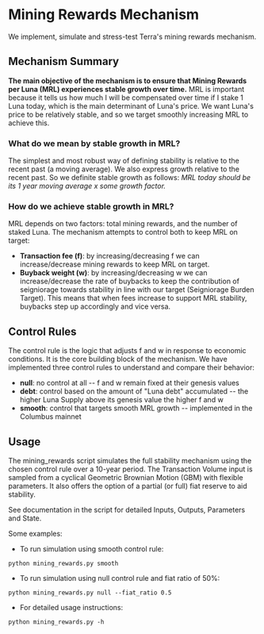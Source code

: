# Mining Rewards Mechanism
We implement, simulate and stress-test Terra's mining rewards mechanism.

## Mechanism Summary

**The main objective of the mechanism is to ensure that Mining Rewards per Luna (MRL) experiences stable growth over time.** MRL is important because it tells us how much I will be compensated over time if I stake 1 Luna today, which is the main determinant of Luna's price. We want Luna's price to be relatively stable, and so we target smoothly increasing MRL to achieve this.

### What do we mean by stable growth in MRL?
The simplest and most robust way of defining stability is relative to the recent past (a moving average). We also express growth relative to the recent past. So we definite stable growth as follows: *MRL today should be its 1 year moving average x some growth factor.*

### How do we achieve stable growth in MRL?
MRL depends on two factors: total mining rewards, and the number of staked Luna. The mechanism attempts to control both to keep MRL on target:

* **Transaction fee (f)**: by increasing/decreasing f we can increase/decrease mining rewards to keep MRL on target.
* **Buyback weight (w)**: by increasing/decreasing w we can increase/decrease the rate of buybacks to keep the contribution of seigniorage towards stability in line with our target (Seigniorage Burden Target). This means that when fees increase to support MRL stability, buybacks step up accordingly and vice versa.

## Control Rules
The control rule is the logic that adjusts f and w in response to economic conditions. It is the core
building block of the mechanism. We have implemented three control rules to understand and compare their behavior:
- **null**: no control at all -- f and w remain fixed at their genesis values
- **debt**: control based on the amount of "Luna debt" accumulated -- the higher Luna Supply above its genesis value 
the higher f and w
- **smooth**: control that targets smooth MRL growth -- implemented in the Columbus mainnet

## Usage
The mining_rewards script simulates the full stability mechanism using the chosen control rule over a 10-year period. The Transaction Volume input is sampled from a cyclical Geometric Brownian Motion (GBM) with flexible parameters. It also offers the option of a partial (or full) fiat reserve to aid stability. 

See documentation in the script for detailed Inputs, Outputs, Parameters and State.

Some examples:
* To run simulation using smooth control rule:

```
python mining_rewards.py smooth
````

* To run simulation using null control rule and fiat ratio of 50%:

```
python mining_rewards.py null --fiat_ratio 0.5
```

* For detailed usage instructions:

```
python mining_rewards.py -h
```
